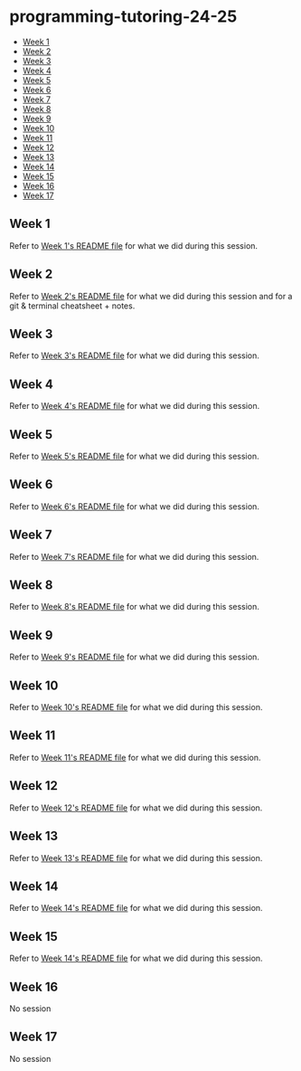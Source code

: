 # programming-tutoring-24-25

- [Week 1](#week-1)
- [Week 2](#week-2)
- [Week 3](#week-3)
- [Week 4](#week-4)
- [Week 5](#week-5)
- [Week 6](#week-6)
- [Week 7](#week-7)
- [Week 8](#week-8)
- [Week 9](#week-9)
- [Week 10](#week-10)
- [Week 11](#week-11)
- [Week 12](#week-12)
- [Week 13](#week-13)
- [Week 14](#week-14)
- [Week 15](#week-15)
- [Week 16](#week-16)
- [Week 17](#week-17)

## Week 1

Refer to [Week 1's README file](term_1/week_1/README.md) for what we did during this session.

## Week 2

Refer to [Week 2's README file](term_1/week_2/README.md) for what we did during this session and for a git & terminal cheatsheet + notes.

## Week 3

Refer to [Week 3's README file](term_1/week_3/README.md) for what we did during this session.

## Week 4

Refer to [Week 4's README file](term_1/week_4/README.md) for what we did during this session.

## Week 5

Refer to [Week 5's README file](term_1/week_5/README.md) for what we did during this session.

## Week 6

Refer to [Week 6's README file](term_1/week_6/README.md) for what we did during this session.

## Week 7

Refer to [Week 7's README file](term_1/week_7/README.md) for what we did during this session.

## Week 8

Refer to [Week 8's README file](term_1/week_8/README.md) for what we did during this session.

## Week 9

Refer to [Week 9's README file](term_1/week_9/README.md) for what we did during this session.

## Week 10

Refer to [Week 10's README file](term_1/week_10/README.md) for what we did during this session.

## Week 11

Refer to [Week 11's README file](term_2/week_1/README.md) for what we did during this session.

## Week 12

Refer to [Week 12's README file](term_2/week_2/README.md) for what we did during this session.

## Week 13

Refer to [Week 13's README file](term_2/week_3/README.md) for what we did during this session.

## Week 14

Refer to [Week 14's README file](term_2/week_4/README.md) for what we did during this session.

## Week 15

Refer to [Week 14's README file](term_2/week_5/README.md) for what we did during this session.

## Week 16

No session

## Week 17

No session

